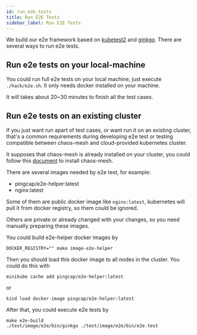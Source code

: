```yaml
---
id: run_e2e_tests
title: Run E2E Tests
sidebar_label: Run E2E Tests
---
```


We build our e2e framework based on [kubetest2](https://github.com/kubernetes-sigs/kubetest2) and [ginkgo](https://onsi.github.io/ginkgo/). There are several ways to run e2e tests.

## Run e2e tests on your local-machine

You could run full e2e tests on your local machine, just execute `./hack/e2e.sh`. It only needs docker installed on your machine.

It will takes about 20~30 minutes to finish all the test cases.

## Run e2e tests on an existing cluster

If you just want run apart of test cases, or want run it on an existing cluster, that's a common requirements during developing e2e test or testing compatible between chaos-mesh and cloud-provided kubernetes cluster.

It supposes that chaos-mesh is already installed on your cluster, you could follow this [document](https://chaos-mesh.org/docs/user_guides/installation) to install chaos-mesh.

There are several images needed by e2e test, for example:

- pingcap/e2e-helper:latest
- nginx:latest

Some of them are public docker image like `nginx:latest`, kubernetes will pull it from docker registry, so them could be ignored.

Others are private or already changed with your changes, so you need manually preparing these images.

You could build e2e-helper docker images by

```shell
DOCKER_REGISTRY="" make image-e2e-helper
```

Then you should load this docker image to all nodes in the cluster. You could do this with

```shell
minikube cache add pingcap/e2e-helper:latest
```

or

```shell
kind load docker-image pingcap/e2e-helper:latest
```

After that, you could execute e2e tests by

```shell
make e2e-build
./test/image/e2e/bin/ginkgo ./test/image/e2e/bin/e2e.test
```
